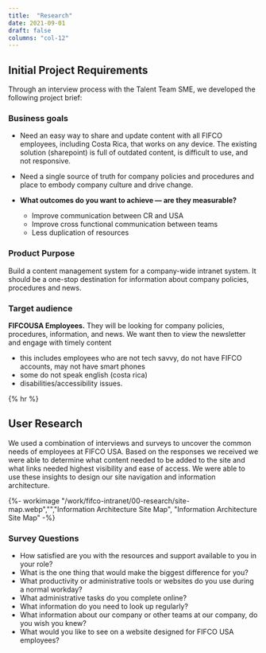 ```yaml
---
title:  "Research"
date: 2021-09-01
draft: false
columns: "col-12"
---
```

## Initial Project Requirements
Through an interview process with the Talent Team SME, we developed the following project brief:
<div class="container lg"><div class="container gap-1">
    <div class="col col-12  md-8 lg-6">
    <div class="p-2 text-light bg-cyan mb-2">

### Business goals

- Need an easy way to share and update content with all FIFCO employees, including Costa Rica, that works on any device. The existing solution (sharepoint) is full of outdated content, is difficult to use, and not responsive.
- Need a single source of truth for company policies and procedures and place to embody company culture and drive change.
- **What outcomes do you want to achieve — are they measurable?**
    - Improve communication between CR and USA
    - Improve cross functional communication between teams
    - Less duplication of resources

    </div>
    </div>
    <div class="col col-12  md-4 lg-6">
    <div class="p-2 bg-blue text-white mb-2">

    ### Product Purpose
    Build a content management system for a company-wide intranet system. It should be a one-stop destination for information about company policies, procedures and news.

    </div>
    <div class="p-2 bg-indigo text-white mb-2">

    ### Target audience
    **FIFCOUSA Employees.** They will be looking for company policies, procedures, information, and news. We want then to view the newsletter and engage with timely content
    - this includes employees who are not tech savvy, do not have FIFCO accounts, may not have smart phones
    - some do not speak english (costa rica)
    - disabilities/accessibility issues.

    </div>
</div>
</div></div>
{% hr %}
<div class="container lg"><div class="container gap-1">
<div class="col col-12  md-8 lg-6">

## User Research
We used a combination of interviews and surveys to uncover the common needs of employees at FIFCO USA. Based on the responses we received we were able to determine what content needed to be added to the site and what links needed highest visibility and ease of access. We were able to use these insights to design our site navigation and information architecture.

{%- workimage  "/work/fifco-intranet/00-research/site-map.webp","","Information Architecture Site Map", "Information Architecture Site Map"  -%}
</div>
<div class="col col-12  md-4 lg-6">
<div class="p-2 bg-violet text-white mb-2">

### Survey Questions
- How satisfied are you with the resources and support available to you in your role?
- What is the one thing that would make the biggest difference for you?
- What productivity or administrative tools or websites do you use during a normal workday?
- What administrative tasks do you complete online?
- What information do you need to look up regularly?
- What information about our company or other teams at our company, do you wish you knew?
- What would you like to see on a website designed for FIFCO USA employees?

</div>
</div>
</div></div>